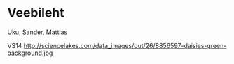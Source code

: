 Veebileht
=========
Uku, Sander, Mattias


VS14
<img>http://sciencelakes.com/data_images/out/26/8856597-daisies-green-background.jpg</img>
